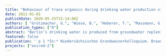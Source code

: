 ```yaml
---
title: "Behaviour of trace organics during drinking water production via subsurface passage"
date: 2011-01-01
publishDate: 2020-05-25T15:14:06Z
authors: [ "Grützmacher, G.", "Wiese, B.", "Heberer, T.", "Massmann, G.", "Dünnbier, U.", "Jekel, M." ]
publication_types: ["0"]
abstract: "Berlin’s drinking water is produced from groundwater replenished by up to 60 % of surface water from the city’s abundant rivers or lakes using bank filtration or artificial groundwater recharge. Currently 700 production wells, located along the banks produce more than 200 Mio m³/a of drinking water, which is treated only for iron and manganese removal before distribution. This is due to the fact that different natural treatment processes (e.g. straining of particles, adsorption or biodegradation) occur during subsurface passage so that post-treatment effort is reduced. Compared to other bank filtration sites world wide, the situation in Berlin is characterized by low hydraulic conductivities but nevertheless high capacities. Interdisciplinary research projects have shown that travel times and redox conditions during subsurface passage are highly transient due to seasonal effects and discontinuous pump operation. Trace organics like pharmaceuticals and x-ray contrast media that occur in Berlin’s surface waters due to relevant shares of treated waste water are attenuated during subsurface passage to varying degree. Substances that were found to be poorly attenuated under oxic conditions or even persistent include carbamazipine, primidone, sulfamethoxazole, 1,5 NDSA, MTBE and EDTA. Under anoxic to anaerobic conditions others like phenazone and diclofenac show little removal. However, none of these substances occur at relevant concentrations in the finished drinking water due to low initial concentrations or additional removal during post-treatment. Research is currently focussing on hybrid systems combining subsurface passage with advanced drinking water treatment in order to be prepared in case higher source concentrations occur."
featured: false
publication: ' p 1 *In:* Niedersächsisches Grundwasserkolloquium. Braunschweig. 23.-24.02.2011'
projects: ["oxired-2"]
---
```


